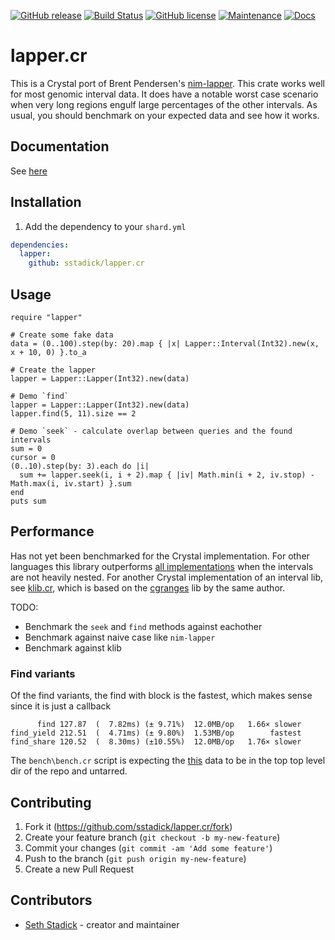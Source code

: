 [![GitHub release](https://img.shields.io/github/release/sstadick/crystal-lapper.svg)](https://github.com/sstadick/lapper.cr/releases)
[![Build Status](https://travis-ci.org/sstadick/crystal-lapper.svg?branch=master)](https://travis-ci.org/sstadick/lapper.cr)
[![GitHub license](https://img.shields.io/github/license/sstadick/lapper.cr.svg)](https://github.com/sstadick/lapper.cr/blob/master/LICENSE)
[![Maintenance](https://img.shields.io/badge/Maintained%3F-yes-green.svg)](https://GitHub.com/sstadick/lapper.cr/graphs/commit-activity)
[![Docs](https://img.shields.io/badge/Documentation-yes-green.svg)](https://sstadick.github.io/lapper.cr/)

# lapper.cr

This is a Crystal port of Brent Pendersen's [nim-lapper](https://github.com/brentp/nim-lapper). This crate works well for most genomic interval data. It does have a notable worst case scenario when very long regions engulf large percentages of the other intervals. As usual, you should benchmark on your expected data and see how it works.

## Documentation

See [here](https://sstadick.github.io/lapper.cr/)

## Installation

1. Add the dependency to your `shard.yml`

```yml
dependencies:
  lapper:
    github: sstadick/lapper.cr
```

## Usage

```crystal
require "lapper"

# Create some fake data
data = (0..100).step(by: 20).map { |x| Lapper::Interval(Int32).new(x, x + 10, 0) }.to_a

# Create the lapper
lapper = Lapper::Lapper(Int32).new(data)

# Demo `find`
lapper = Lapper::Lapper(Int32).new(data)
lapper.find(5, 11).size == 2

# Demo `seek` - calculate overlap between queries and the found intervals
sum = 0
cursor = 0
(0..10).step(by: 3).each do |i|
  sum += lapper.seek(i, i + 2).map { |iv| Math.min(i + 2, iv.stop) - Math.max(i, iv.start) }.sum
end
puts sum
```

## Performance

Has not yet been benchmarked for the Crystal implementation. For other languages this library outperforms [all implementations](https://github.com/sstadick/rust-lapper#benchmarks) when the intervals are not heavily nested. For another Crystal implementation of an interval lib, see [klib.cr](https://github.com/lh3/biofast/blob/master/lib/klib.cr), which is based on the [cgranges](https://github.com/lh3/cgranges) lib by the same author.

TODO:

- Benchmark the `seek` and `find` methods against eachother
- Benchmark against naive case like `nim-lapper`
- Benchmark against klib


### Find variants

Of the find variants, the find with block is the fastest, which makes sense since it is just a callback

```
      find 127.87  (  7.82ms) (± 9.71%)  12.0MB/op   1.66× slower
find_yield 212.51  (  4.71ms) (± 9.80%)  1.53MB/op        fastest
find_share 120.52  (  8.30ms) (±10.55%)  12.0MB/op   1.76× slower
```

The `bench\bench.cr` script is expecting the [this](https://github.com/lh3/biofast/releases/download/biofast-data-v1/biofast-data-v1.tar.gz) data to be in the top top level dir of the repo and untarred.


## Contributing

1. Fork it (<https://github.com/sstadick/lapper.cr/fork>)
2. Create your feature branch (`git checkout -b my-new-feature`)
3. Commit your changes (`git commit -am 'Add some feature'`)
4. Push to the branch (`git push origin my-new-feature`)
5. Create a new Pull Request

## Contributors

- [Seth Stadick](https://github.com/sstadick) - creator and maintainer
